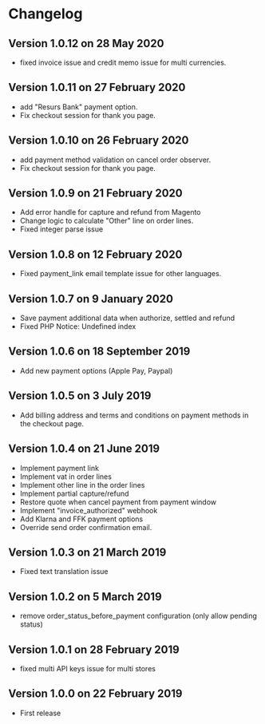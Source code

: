 
# Changelog
## Version 1.0.12 on 28 May 2020
- fixed invoice issue and credit memo issue for multi currencies. 

## Version 1.0.11 on 27 February 2020
- add "Resurs Bank" payment option.
- Fix checkout session for thank you page.

## Version 1.0.10 on 26 February 2020
- add payment method validation on cancel order observer.
- Fix checkout session for thank you page.

## Version 1.0.9 on 21 February 2020
- Add error handle for capture and refund from Magento
- Change logic to calculate "Other" line on order lines.
- Fixed integer parse issue

## Version 1.0.8 on 12 February 2020
- Fixed payment_link email template issue for other languages.

## Version 1.0.7 on 9 January 2020
- Save payment additional data when authorize, settled and refund 
- Fixed PHP Notice: Undefined index

## Version 1.0.6 on 18 September 2019
- Add new payment options (Apple Pay, Paypal)

## Version 1.0.5 on 3 July 2019
 - Add billing address and terms and conditions on payment methods in the checkout page.
	
## Version 1.0.4 on 21 June 2019
 - Implement payment link
 - Implement vat in order lines
 - Implement other line in the order lines
 - Implement partial capture/refund
 - Restore quote when cancel payment from payment window
 - Implement "invoice_authorized" webhook
 - Add Klarna and FFK payment options
 - Override send order confirmation email.

## Version 1.0.3 on 21 March 2019
 - Fixed text translation issue

## Version 1.0.2 on 5 March 2019
 - remove order_status_before_payment configuration (only allow pending status)

## Version 1.0.1 on 28 February 2019
 - fixed multi API keys issue for multi stores

## Version 1.0.0 on 22 February 2019
 - First release
